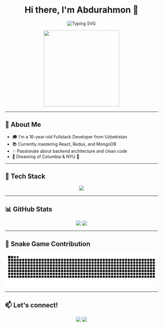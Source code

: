 <!-- HEADER -->
<h1 align="center">Hi there, I'm Abdurahmon 👋</h1>

<p align="center">
  <img src="https://readme-typing-svg.herokuapp.com?font=Fira+Code&size=24&pause=1000&color=00F7FF&center=true&vCenter=true&width=435&lines=Fullstack+Developer;React+%2F+Node.js+%2F+MongoDB;Open+to+collaboration+%E2%9C%A8" alt="Typing SVG" />
</p>

<!-- GIF / NEON aesthetic -->
<p align="center">
  <img src="https://media.giphy.com/media/Ll22OhMLAlVDb8UQWe/giphy.gif" width="250" height="250" />
</p>

---

## 🧠 About Me

- 🎓 I’m a 16-year-old Fullstack Developer from Uzbekistan
- 📚 Currently mastering React, Redux, and MongoDB
- ✨ Passionate about backend architecture and clean code
- 🚀 Dreaming of Columbia & NYU 🗽

---

## 🔧 Tech Stack

<p align="center">
  <img src="https://skillicons.dev/icons?i=react,nextjs,nodejs,mongodb,tailwind,ts,js,html,css,git,github,vscode" />
</p>

---

## 📊 GitHub Stats

<p align="center">
  <img src="https://github-readme-stats.vercel.app/api?username=abdurahmonST&show_icons=true&theme=tokyonight&hide=prs" />
  <img src="https://github-readme-streak-stats.herokuapp.com/?user=abdurahmonST&theme=tokyonight" />
</p>

---

## 🐍 Snake Game Contribution

<p align="center">
  <img src="https://github.com/abdurahmonST/abdurahmonST/blob/output/github-contribution-grid-snake.svg" />
</p>

---

## 📫 Let's connect!

<p align="center">
  <a href="https://t.me/abdurahmonST"><img src="https://img.shields.io/badge/Telegram-26A5E4?style=for-the-badge&logo=telegram&logoColor=white"/></a>
  <a href="mailto:your.email@gmail.com"><img src="https://img.shields.io/badge/Gmail-D14836?style=for-the-badge&logo=gmail&logoColor=white"/></a>
</p>

